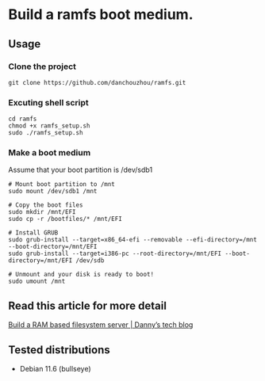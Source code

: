 # Build a ramfs boot medium.

## Usage
### Clone the project
```
git clone https://github.com/danchouzhou/ramfs.git
```
### Excuting shell script
```
cd ramfs
chmod +x ramfs_setup.sh
sudo ./ramfs_setup.sh
```
### Make a boot medium
Assume that your boot partition is /dev/sdb1
```
# Mount boot partition to /mnt
sudo mount /dev/sdb1 /mnt

# Copy the boot files
sudo mkdir /mnt/EFI
sudo cp -r /bootfiles/* /mnt/EFI

# Install GRUB
sudo grub-install --target=x86_64-efi --removable --efi-directory=/mnt --boot-directory=/mnt/EFI
sudo grub-install --target=i386-pc --root-directory=/mnt/EFI --boot-directory=/mnt/EFI /dev/sdb

# Unmount and your disk is ready to boot!
sudo umount /mnt
```

## Read this article for more detail
[Build a RAM based filesystem server | Danny’s tech blog](https://danchouzhou.github.io/2022/10/31/ram-based-rootfs-server.html)
## Tested distributions
- Debian 11.6 (bullseye)

